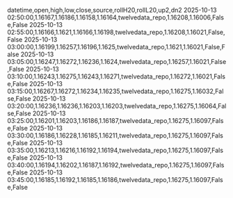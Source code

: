 datetime,open,high,low,close,source,rollH20,rollL20,up2,dn2
2025-10-13 02:50:00,1.16167,1.16186,1.16158,1.16164,twelvedata_repo,1.16208,1.16006,False,False
2025-10-13 02:55:00,1.16166,1.1621,1.16166,1.16198,twelvedata_repo,1.16208,1.16021,False,False
2025-10-13 03:00:00,1.16199,1.16257,1.16196,1.1625,twelvedata_repo,1.1621,1.16021,False,False
2025-10-13 03:05:00,1.16247,1.16272,1.16236,1.1624,twelvedata_repo,1.16257,1.16021,False,False
2025-10-13 03:10:00,1.16243,1.16275,1.16243,1.16271,twelvedata_repo,1.16272,1.16021,False,False
2025-10-13 03:15:00,1.16267,1.16272,1.16234,1.16235,twelvedata_repo,1.16275,1.16032,False,False
2025-10-13 03:20:00,1.16236,1.16236,1.16203,1.16203,twelvedata_repo,1.16275,1.16064,False,False
2025-10-13 03:25:00,1.16201,1.16203,1.16186,1.16187,twelvedata_repo,1.16275,1.16097,False,False
2025-10-13 03:30:00,1.16186,1.16228,1.16185,1.16211,twelvedata_repo,1.16275,1.16097,False,False
2025-10-13 03:35:00,1.16213,1.16216,1.16192,1.16194,twelvedata_repo,1.16275,1.16097,False,False
2025-10-13 03:40:00,1.16194,1.16202,1.16187,1.16192,twelvedata_repo,1.16275,1.16097,False,False
2025-10-13 03:45:00,1.16185,1.16192,1.16185,1.16186,twelvedata_repo,1.16275,1.16097,False,False
